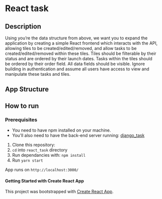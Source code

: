# React task

## Description
Using you’re the data structure from above, we want you to expand the application by creating a simple React frontend which interacts with the API, allowing tiles to be created/edited/removed, and allow tasks to be created/edited/removed within these tiles. Tiles should be filterable by their status and are ordered by their launch dates. Tasks within the tiles should be ordered by their order field. All data fields should be visible. Ignore building in authentication and assume all users have access to view and manipulate these tasks and tiles.

## App Structure

## How to run

### Prerequisites
* You need to have npm installed on your machine.
* You'll also need to have the back-end server running: [django_task](https://github.com/sandyMax974/django_task)

1. Clone this repository: 
2. `cd` into `react_task` directory
3. Run dependancies with: `npm install`
4. Run `yarn start`

App runs on `http://localhost:3000/`

#### Getting Started with Create React App
This project was bootstrapped with [Create React App](https://github.com/facebook/create-react-app).
